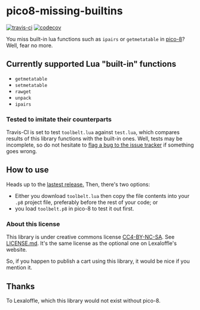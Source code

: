 # pico8-missing-builtins
[![travis-ci](https://travis-ci.org/adamscott/pico8-missing-builtins.svg?branch=master)](https://travis-ci.org/adamscott/pico8-missing-builtins)
[![codecov](https://codecov.io/gh/adamscott/pico8-missing-toolbelt/branch/master/graph/badge.svg)](https://codecov.io/gh/adamscott/pico8-missing-toolbelt)

You miss built-in lua functions such as `ipairs` or `getmetatable` in [pico-8](http://www.lexaloffle.com/pico-8.php)? Well, fear no more.

## Currently supported Lua "built-in" functions
- `getmetatable`
- `setmetatable`
- `rawget`
- `unpack`
- `ipairs`

### Tested to imitate their counterparts
Travis-CI is set to test `toolbelt.lua` against `test.lua`, which compares results of this library functions with the built-in ones. Well, tests may be incomplete, so do not hesitate to [flag a bug to the issue tracker](https://github.com/adamscott/pico8-missing-builtins/issues) if something goes wrong.

## How to use
Heads up to the [lastest release.](https://github.com/adamscott/pico8-missing-builtins/releases/latest) Then, there's two options:
* Either you download `toolbelt.lua` then copy the file contents into your `.p8` project file, preferably before the rest of your code; or
* you load `toolbelt.p8` in pico-8 to test it out first.

### About this license
This library is under creative commons license [CC4-BY-NC-SA](https://creativecommons.org/licenses/by-nc-sa/4.0/). See [LICENSE.md](LICENSE.md). It's the same license as the optional one on Lexaloffle's website.

So, if you happen to publish a cart using this library, it would be nice if you mention it.

## Thanks
To Lexaloffle, which this library would not exist without pico-8.

